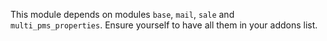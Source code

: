 This module depends on modules `base`, `mail`, `sale` and
`multi_pms_properties`. Ensure yourself to have all them in your addons
list.
